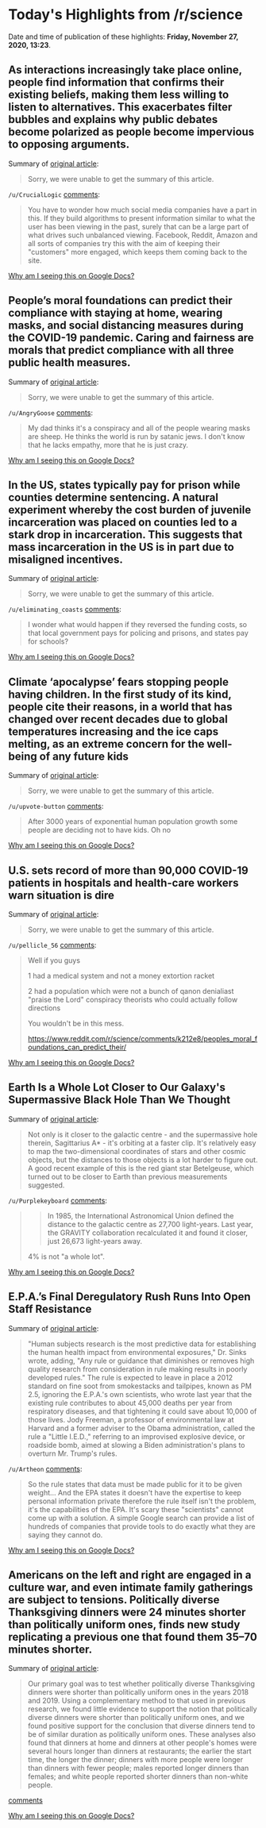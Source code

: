 # Today's Highlights from /r/science

Date and time of publication of these highlights: **Friday, November 27, 2020, 13:23**.

## As interactions increasingly take place online, people find information that confirms their existing beliefs, making them less willing to listen to alternatives. This exacerbates filter bubbles and explains why public debates become polarized as people become impervious to opposing arguments.

Summary of [original article](https://www.mpib-berlin.mpg.de/press-releases/beliefs-filter-bubbles):

> Sorry, we were unable to get the summary of this article.

`/u/CrucialLogic` [comments](https://www.reddit.com/r/science/comments/k20c2n/as_interactions_increasingly_take_place_online/):

> You have to wonder how much social media companies have a part in this. If they build algorithms to present information similar to what the user has been viewing in the past, surely that can be a large part of what drives such unbalanced viewing. Facebook, Reddit, Amazon and all sorts of companies try this with the aim of keeping their "customers" more engaged, which keeps them coming back to the site.

[Why am I seeing this on Google Docs?](https://docs.google.com/document/d/1Dc6We63vOXIZsc0op-Bt4abqkYjXzOigalQqFxmvvbM/edit?usp=sharing)

## People’s moral foundations can predict their compliance with staying at home, wearing masks, and social distancing measures during the COVID-19 pandemic. Caring and fairness are morals that predict compliance with all three public health measures.

Summary of [original article](https://www.sciencedirect.com/science/article/pii/S0191886920306541):

> Sorry, we were unable to get the summary of this article.

`/u/AngryGoose` [comments](https://www.reddit.com/r/science/comments/k212e8/peoples_moral_foundations_can_predict_their/):

> My dad thinks it's a conspiracy and all of the people wearing masks are sheep. He thinks the world is run by satanic jews. I don't know that he lacks empathy, more that he is just crazy.

[Why am I seeing this on Google Docs?](https://docs.google.com/document/d/1Dc6We63vOXIZsc0op-Bt4abqkYjXzOigalQqFxmvvbM/edit?usp=sharing)

## In the US, states typically pay for prison while counties determine sentencing. A natural experiment whereby the cost burden of juvenile incarceration was placed on counties led to a stark drop in incarceration. This suggests that mass incarceration in the US is in part due to misaligned incentives.

Summary of [original article](https://www.sciencedirect.com/science/article/abs/pii/S0047272720301493):

> Sorry, we were unable to get the summary of this article.

`/u/eliminating_coasts` [comments](https://www.reddit.com/r/science/comments/k1ofcu/in_the_us_states_typically_pay_for_prison_while/):

> I wonder what would happen if they reversed the funding costs, so that local government pays for policing and prisons, and states pay for schools?

[Why am I seeing this on Google Docs?](https://docs.google.com/document/d/1Dc6We63vOXIZsc0op-Bt4abqkYjXzOigalQqFxmvvbM/edit?usp=sharing)

## Climate ‘apocalypse’ fears stopping people having children. In the first study of its kind, people cite their reasons, in a world that has changed over recent decades due to global temperatures increasing and the ice caps melting, as an extreme concern for the well-being of any future kids

Summary of [original article](https://www.theguardian.com/environment/2020/nov/27/climate-apocalypse-fears-stopping-people-having-children-study):

> Sorry, we were unable to get the summary of this article.

`/u/upvote-button` [comments](https://www.reddit.com/r/science/comments/k2767a/climate_apocalypse_fears_stopping_people_having/):

> After 3000 years of exponential human population growth some people are deciding not to have kids. Oh no

[Why am I seeing this on Google Docs?](https://docs.google.com/document/d/1Dc6We63vOXIZsc0op-Bt4abqkYjXzOigalQqFxmvvbM/edit?usp=sharing)

## U.S. sets record of more than 90,000 COVID-19 patients in hospitals and health-care workers warn situation is dire

Summary of [original article](https://www.marketwatch.com/story/us-sets-record-of-more-than-90000-covid-19-patients-in-hospitals-and-health-care-workers-warn-situation-is-dire-2020-11-27?mod=home-page):

> Sorry, we were unable to get the summary of this article.

`/u/pellicle_56` [comments](https://www.reddit.com/r/science/comments/k27cid/us_sets_record_of_more_than_90000_covid19/):

> Well if you guys 
> 
> 1 had a medical system and not a money extortion racket
> 
> 2 had a population which were not a bunch of qanon denialiast "praise the Lord" conspiracy theorists who could actually follow directions
> 
> You wouldn't be in this mess.
> 
> https://www.reddit.com/r/science/comments/k212e8/peoples_moral_foundations_can_predict_their/

[Why am I seeing this on Google Docs?](https://docs.google.com/document/d/1Dc6We63vOXIZsc0op-Bt4abqkYjXzOigalQqFxmvvbM/edit?usp=sharing)

## Earth Is a Whole Lot Closer to Our Galaxy's Supermassive Black Hole Than We Thought

Summary of [original article](https://www.sciencealert.com/earth-is-significantly-closer-to-our-galaxy-s-supermassive-black-hole-than-we-thought):

> Not only is it closer to the galactic centre - and the supermassive hole therein, Sagittarius A* - it's orbiting at a faster clip. It's relatively easy to map the two-dimensional coordinates of stars and other cosmic objects, but the distances to those objects is a lot harder to figure out. A good recent example of this is the red giant star Betelgeuse, which turned out to be closer to Earth than previous measurements suggested.

`/u/Purplekeyboard` [comments](https://www.reddit.com/r/science/comments/k229bv/earth_is_a_whole_lot_closer_to_our_galaxys/):

> >In 1985, the International Astronomical Union defined the distance to the galactic centre as 27,700 light-years. Last year, the GRAVITY collaboration recalculated it and found it closer, just 26,673 light-years away.
> 
> 4% is not "a whole lot".

[Why am I seeing this on Google Docs?](https://docs.google.com/document/d/1Dc6We63vOXIZsc0op-Bt4abqkYjXzOigalQqFxmvvbM/edit?usp=sharing)

## E.P.A.’s Final Deregulatory Rush Runs Into Open Staff Resistance

Summary of [original article](https://www.nytimes.com/2020/11/27/climate/epa-trump-biden.html):

> "Human subjects research is the most predictive data for establishing the human health impact from environmental exposures," Dr. Sinks wrote, adding, "Any rule or guidance that diminishes or removes high quality research from consideration in rule making results in poorly developed rules." The rule is expected to leave in place a 2012 standard on fine soot from smokestacks and tailpipes, known as PM 2.5, ignoring the E.P.A.'s own scientists, who wrote last year that the existing rule contributes to about 45,000 deaths per year from respiratory diseases, and that tightening it could save about 10,000 of those lives. Jody Freeman, a professor of environmental law at Harvard and a former adviser to the Obama administration, called the rule a "Little I.E.D.," referring to an improvised explosive device, or roadside bomb, aimed at slowing a Biden administration's plans to overturn Mr. Trump's rules.

`/u/Artheon` [comments](https://www.reddit.com/r/science/comments/k299yp/epas_final_deregulatory_rush_runs_into_open_staff/):

> So the rule states that data must be made public for it to be given weight... And the EPA states it doesn't have the expertise to keep personal information private therefore the rule itself isn't the problem, it's the capabilities of the EPA. It's scary these "scientists" cannot come up with a solution. A simple Google search can provide a list of hundreds of companies that provide tools to do exactly what they are saying they cannot do.

[Why am I seeing this on Google Docs?](https://docs.google.com/document/d/1Dc6We63vOXIZsc0op-Bt4abqkYjXzOigalQqFxmvvbM/edit?usp=sharing)

## Americans on the left and right are engaged in a culture war, and even intimate family gatherings are subject to tensions. Politically diverse Thanksgiving dinners were 24 minutes shorter than politically uniform ones, finds new study replicating a previous one that found them 35–70 minutes shorter.

Summary of [original article](https://journals.plos.org/plosone/article?id=10.1371/journal.pone.0239988):

> Our primary goal was to test whether politically diverse Thanksgiving dinners were shorter than politically uniform ones in the years 2018 and 2019. Using a complementary method to that used in previous research, we found little evidence to support the notion that politically diverse dinners were shorter than politically uniform ones, and we found positive support for the conclusion that diverse dinners tend to be of similar duration as politically uniform ones. These analyses also found that dinners at home and dinners at other people's homes were several hours longer than dinners at restaurants; the earlier the start time, the longer the dinner; dinners with more people were longer than dinners with fewer people; males reported longer dinners than females; and white people reported shorter dinners than non-white people.

[comments](https://www.reddit.com/r/science/comments/k1eci6/americans_on_the_left_and_right_are_engaged_in_a/)

[Why am I seeing this on Google Docs?](https://docs.google.com/document/d/1Dc6We63vOXIZsc0op-Bt4abqkYjXzOigalQqFxmvvbM/edit?usp=sharing)


